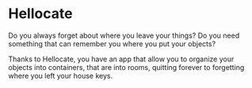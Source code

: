 # Hellocate

Do you always forget about where you leave your things? Do you need something that can remember you where you put your objects?

Thanks to Hellocate, you have an app that allow you to organize your objects into containers, that are into rooms, quitting forever to forgetting where you left your house keys.